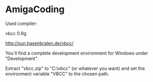 ﻿# AmigaCoding
 
Used compiler:

vbcc 0.9g

http://sun.hasenbraten.de/vbcc/

You´ll find a complete development environment for Windows under "Development".

Extract "vbcc.zip" to "C:\vbcc" (or whatever you want) and set the environment variable "VBCC" to the chosen path.
